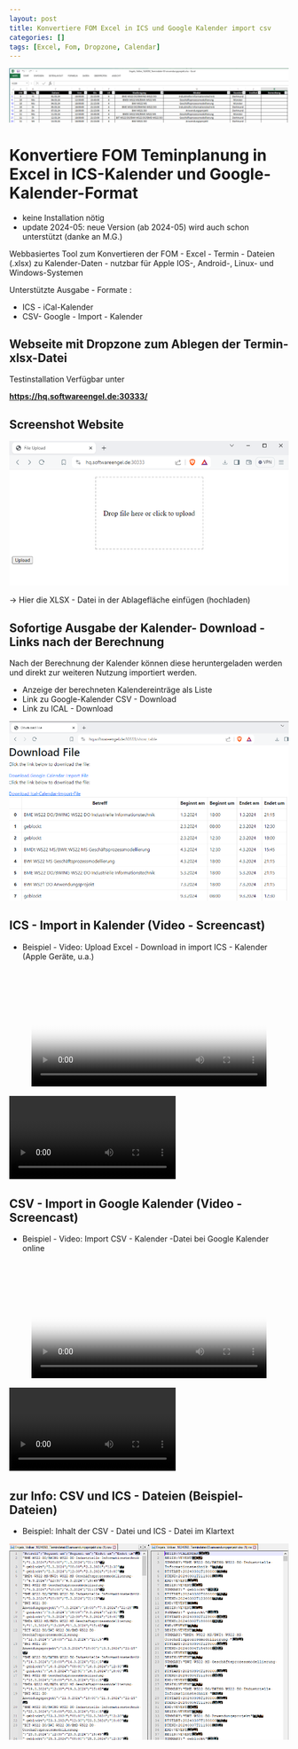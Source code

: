 ```yaml
---
layout: post
title: Konvertiere FOM Excel in ICS und Google Kalender import csv
categories: []
tags: [Excel, Fom, Dropzone, Calendar]
---
```

![](../pics/2024-03-15-fom-excel-termin-dropzone-ics_image_1.png)
# Konvertiere FOM Teminplanung in Excel in ICS-Kalender und Google-Kalender-Format 

- keine Installation nötig 
- update 2024-05: neue Version (ab 2024-05) wird auch schon unterstützt (danke an M.G.)  

Webbasiertes Tool zum Konvertieren der FOM - Excel - Termin - Dateien (.xlsx) zu Kalender-Daten - nutzbar für Apple IOS-, Android-, Linux- und Windows-Systemen

Unterstützte Ausgabe - Formate :
- ICS - iCal-Kalender 
- CSV- Google - Import - Kalender 

## Webseite mit Dropzone zum Ablegen der Termin-xlsx-Datei

Testinstallation Verfügbar unter 

**<https://hq.softwareengel.de:30333/>**

## Screenshot Website 

![](../pics/2024-03-15-fom-excel-termin-dropzone-ics_image_2.png)

-> Hier die XLSX - Datei in der Ablagefläche einfügen (hochladen)

## Sofortige Ausgabe der Kalender- Download - Links nach der Berechnung 

Nach der Berechnung der Kalender können diese heruntergeladen werden und direkt zur weiteren Nutzung importiert werden.
- Anzeige der berechneten Kalendereinträge als Liste 
- Link zu Google-Kalender CSV - Download 
- Link zu ICAL - Download 

![](../pics/2024-03-15-fom-excel-termin-dropzone-ics_image_3.png)


## ICS - Import in Kalender (Video - Screencast) 

- Beispiel - Video: Upload Excel - Download in import ICS - Kalender (Apple Geräte, u.a.)
<figure class="video_container">
  <video width="100%"  controls="true" allowfullscreen="true" autoplay poster="/pics/2024-03-15-fom-excel-termin-dropzone-ics_video_1.mp4">
    <source src="/pics/2024-03-15-fom-excel-termin-dropzone-ics_video_1.mp4" type="video/mp4">
  </video>
</figure>

![](../pics/2024-03-15-fom-excel-termin-dropzone-ics_video_1.mp4)

## CSV - Import in Google Kalender (Video - Screencast) 

- Beispiel - Video:  Import CSV - Kalender -Datei bei Google Kalender online 

<figure class="video_container">
  <video width="100%"  controls="true" allowfullscreen="true" autoplay poster="/pics/2024-03-15-fom-excel-termin-dropzone-ics_video_2.mp4">
    <source src="/pics/2024-03-15-fom-excel-termin-dropzone-ics_video_2.mp4" type="video/mp4">
  </video>
</figure>

![](../pics/2024-03-15-fom-excel-termin-dropzone-ics_video_2.mp4)


## zur Info: CSV und ICS - Dateien (Beispiel-Dateien)

- Beispiel: Inhalt der CSV - Datei und ICS - Datei im Klartext 

![](../pics/2024-03-15-fom-excel-termin-dropzone-ics_image_4.png)